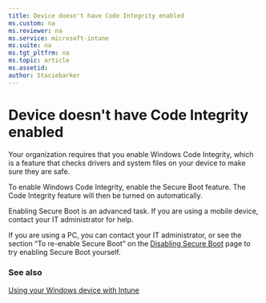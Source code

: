 ```yaml
---
title: Device doesn't have Code Integrity enabled
ms.custom: na
ms.reviewer: na
ms.service: microsoft-intune
ms.suite: na
ms.tgt_pltfrm: na
ms.topic: article
ms.assetid: 
author: Staciebarker
---
```


# Device doesn't have Code Integrity enabled

Your organization requires that you enable Windows Code Integrity, which is a feature that checks drivers and system files on your device to make sure they are safe. 

To enable Windows Code Integrity, enable the Secure Boot feature. The Code Integrity feature will then be turned on automatically. 

Enabling Secure Boot is an advanced task. If you are using a mobile device, contact your IT administrator for help. 

If you are using a PC, you can contact your IT administrator, or see the section “To re-enable Secure Boot” on the [Disabling Secure Boot](https://msdn.microsoft.com/library/windows/hardware/dn898540(v=vs.85).aspx) page to try enabling Secure Boot yourself.

### See also
[Using your Windows device with Intune](using-your-windows-device-with-intune.md)